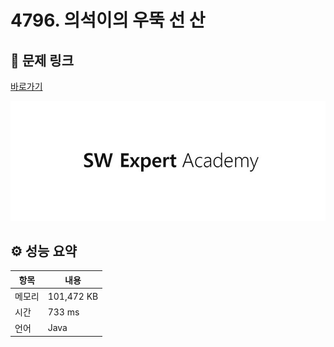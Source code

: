 # 4796. 의석이의 우뚝 선 산

## 🔗 문제 링크

[바로가기](https://swexpertacademy.com/main/code/problem/problemDetail.do?contestProbId=AWS2h6AKBCoDFAVT)

![SWEA 로고](../../images/swea.jpg)

## ⚙️ 성능 요약

| 항목   | 내용       |
| ------ | ---------- |
| 메모리 | 101,472 KB |
| 시간   | 733 ms     |
| 언어   | Java       |
